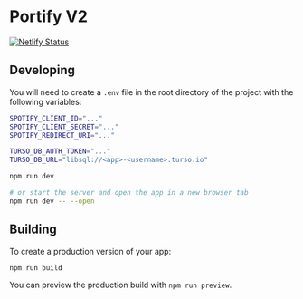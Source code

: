 # Portify V2

[![Netlify Status](https://api.netlify.com/api/v1/badges/653f33f6-833d-4d65-8b21-73a7c6c55dee/deploy-status)](https://app.netlify.com/sites/portify-v2/deploys)

## Developing

You will need to create a `.env` file in the root directory of the project with the following variables:

```bash
SPOTIFY_CLIENT_ID="..."
SPOTIFY_CLIENT_SECRET="..."
SPOTIFY_REDIRECT_URI="..."

TURSO_DB_AUTH_TOKEN="..."
TURSO_DB_URL="libsql://<app>-<username>.turso.io"
```

```bash
npm run dev

# or start the server and open the app in a new browser tab
npm run dev -- --open
```

## Building

To create a production version of your app:

```bash
npm run build
```

You can preview the production build with `npm run preview`.
